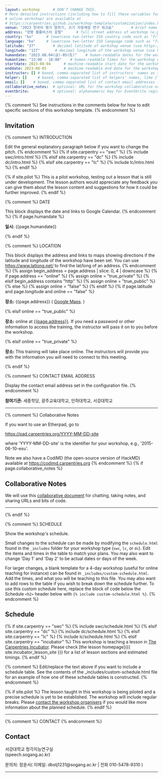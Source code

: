```yaml
---
layout: workshop      # DON'T CHANGE THIS.
# More detailed instructions (including how to fill these variables for an
# online workshop) are available at
# https://carpentries.github.io/workshop-template/customization/index.html
venue: "2023 한국어 평가 말하기, 쓰기 자동채점 연구 워크숍"        # brief name of the institution that hosts the workshop without address (e.g., "Euphoric State University")
address: "양평 블룸비스타 호텔"      # full street address of workshop (e.g., "Room A, 123 Forth Street, Blimingen, Euphoria"), videoconferencing URL, or 'online'
country: "ko"      # lowercase two-letter ISO country code such as "fr" (see https://en.wikipedia.org/wiki/ISO_3166-1#Current_codes) for the institution that hosts the workshop
language: "ko"     # lowercase two-letter ISO language code such as "fr" (see https://en.wikipedia.org/wiki/List_of_ISO_639-1_codes) for the workshop
latitude: "37"        # decimal latitude of workshop venue (use https://www.latlong.net/)
longitude: "127"       # decimal longitude of the workshop venue (use https://www.latlong.net)
humandate: "2023.08.04(금)-05(토)"    # human-readable dates for the workshop (e.g., "Feb 17-18, 2020")
humantime: "13:00 - 18:00"    # human-readable times for the workshop e.g., "9:00 am - 4:30 pm CEST (7:00 am - 2:30 pm UTC)"
startdate: 2023-08-04      # machine-readable start date for the workshop in YYYY-MM-DD format like 2015-01-01
enddate: 2023-08-05        # machine-readable end date for the workshop in YYYY-MM-DD format like 2015-01-02
instructor: [] # boxed, comma-separated list of instructors' names as strings, like ["Kay McNulty", "Betty Jennings", "Betty Snyder"]
helper: []     # boxed, comma-separated list of helpers' names, like ["Marlyn Wescoff", "Fran Bilas", "Ruth Lichterman"]
email: []    # boxed, comma-separated list of contact email addresses for the host, lead instructor, or whoever else is handling questions, like ["marlyn.wescoff@example.org", "fran.bilas@example.org", "ruth.lichterman@example.org"]
collaborative_notes:  # optional: URL for the workshop collaborative notes, e.g. an Etherpad or Google Docs document (e.g., https://pad.carpentries.org/2015-01-01-euphoria)
eventbrite:           # optional: alphanumeric key for Eventbrite registration, e.g., "1234567890AB" (if Eventbrite is being used)
---
```


{% comment %} See instructions in the comments below for how to edit specific sections of this workshop template. {% endcomment %}


<h2 id="general">Invitation</h2>

{% comment %}
INTRODUCTION

Edit the general explanatory paragraph below if you want to change
the pitch.
{% endcomment %}
{% if site.carpentry == "swc" %}
{% include swc/intro.html %}
{% elsif site.carpentry == "dc" %}
{% include dc/intro.html %}
{% elsif site.carpentry == "lc" %}
{% include lc/intro.html %}
{% endif %}

{% if site.pilot %}
This is a pilot workshop, testing out a lesson that is still under development. The lesson authors would appreciate any feedback you can give them about the lesson content and suggestions for how it could be further improved.
{% endif %}




{% comment %}
DATE

This block displays the date and links to Google Calendar.
{% endcomment %}
{% if page.humandate %}
<p id="일시">
  <strong>일시:</strong>
  {{page.humandate}}
</p>
{% endif %}




{% comment %}
LOCATION

This block displays the address and links to maps showing directions
if the latitude and longitude of the workshop have been set.  You
can use https://www.latlong.net/ to find the lat/long of an
address.
{% endcomment %}
{% assign begin_address = page.address | slice: 0, 4 | downcase  %}
{% if page.address == "online" %}
{% assign online = "true_private" %}
{% elsif begin_address contains "http" %}
{% assign online = "true_public" %}
{% else %}
{% assign online = "false" %}
{% endif %}
{% if page.latitude and page.longitude and online == "false" %}
<p id="장소">
  <strong>장소:</strong>
  {{page.address}}
  (
  <a href="//maps.google.com/maps?q={{page.latitude}},{{page.longitude}}">Google Maps</a>.
  )
</p>
{% elsif online == "true_public" %}
<p id="장소">
  <strong>장소:</strong>
  online at <a href="{{page.address}}">{{page.address}}</a>.
  If you need a password or other information to access the training,
  the instructor will pass it on to you before the workshop.
</p>
{% elsif online == "true_private" %}
<p id="장소">
  <strong>장소:</strong> This training will take place online.
  The instructors will provide you with the information you will need to connect to this meeting.
</p>
{% endif %}





{% comment %}
CONTACT EMAIL ADDRESS

Display the contact email address set in the configuration file.
{% endcomment %}
<p id="참여기관">
  <strong>참여기관:</strong>
  세종학당, 광주교육대학교, 인하대학교, 서강대학교
</p>

<hr/>












{% comment %}
Collaborative Notes

If you want to use an Etherpad, go to

https://pad.carpentries.org/YYYY-MM-DD-site

where 'YYYY-MM-DD-site' is the identifier for your workshop,
e.g., '2015-06-10-esu'.

Note we also have a CodiMD (the open-source version of HackMD)
available at https://codimd.carpentries.org
{% endcomment %}
{% if page.collaborative_notes %}
<h2 id="collaborative_notes">Collaborative Notes</h2>

<p>
We will use this <a href="{{ page.collaborative_notes }}">collaborative document</a> for chatting, taking notes, and sharing URLs and bits of code.
</p>
<hr/>
{% endif %}













{% comment %}
SCHEDULE

Show the workshop's schedule.

Small changes to the schedule can be made by modifying the
`schedule.html` found in the `_includes` folder for your
workshop type (`swc`, `lc`, or `dc`). Edit the items and
times in the table to match your plans. You may also want to
change 'Day 1' and 'Day 2' to be actual dates or days of the
week.

For larger changes, a blank template for a 4-day workshop
(useful for online teaching for instance) can be found in
`_includes/custom-schedule.html`. Add the times, and what
you will be teaching to this file. You may also want to add
rows to the table if you wish to break down the schedule
further. To use this custom schedule here, replace the block
of code below the Schedule `<h2>` header below with
`{% include custom-schedule.html %}`.
{% endcomment %}

<h2 id="schedule">Schedule</h2>

{% if site.carpentry == "swc" %}
{% include swc/schedule.html %}
{% elsif site.carpentry == "dc" %}
{% include dc/schedule.html %}
{% elsif site.carpentry == "lc" %}
{% include lc/schedule.html %}
{% elsif site.carpentry == "incubator" %}
This workshop is teaching a lesson in [The Carpentries Incubator](https://carpentries-incubator.org/).
Please check [the lesson homepage]({{ site.incubator_lesson_site }}) for a list of lesson sections and estimated timings.
{% endif %}

{% comment %}
Edit/replace the text above if you want to include a schedule table.
See the contents of the _includes/custom-schedule.html file for an example of
how one of these schedule tables is constructed.
{% endcomment %}

{% if site.pilot %}
The lesson taught in this workshop is being piloted and a precise schedule is yet to be established. The workshop will include regular breaks. Please [contact the workshop organisers](#contact) if you would like more information about the planned schedule.
{% endif %}

<hr/>













{% comment %}
CONTACT
{% endcomment %}
<h2 id="contact">Contact</h2>
<p>서강대학교 청각지능연구실<br>(speech.sogang.ac.kr)</p>
<p>문의처: 정윤서( 이메일: dbstj1231@sogang.ac.kr | 전화 010-5478-9310 )</p>

<hr/>
